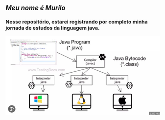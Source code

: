 ## *Meu nome é Murilo* 
### Nesse repositório, estarei registrando por completo minha jornada de estudos da linguagem java.

![img.png](img.png)

